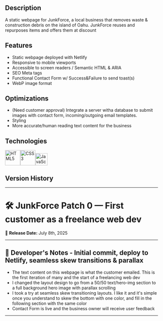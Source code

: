 ## Description
A static webpage for JunkForce, a local business that removes waste & construction debris on the island of Oahu. JunkForce reuses and repurposes items and offers them at discount

## Features
* Static webpage deployed with Netlify
* Responsive to mobile viewports
* Accessible to screen readers / Semantic HTML & ARIA
* SEO Meta tags
* Functional Contact Form w/ Success&Failure to send toast(s)
* WebP image format

## Optimizations
* (Need customer approval) Integrate a server witha database to submit images with contact form, incoming/outgoing email templates.
* Styling
* More accurate/human reading text content for the business

## Technologies
<img src="https://profilinator.rishav.dev/skills-assets/html5-original-wordmark.svg" alt="HTML5" height="50" /><img src="https://profilinator.rishav.dev/skills-assets/css3-original-wordmark.svg" alt="CSS3" height="50" /><img src="https://profilinator.rishav.dev/skills-assets/javascript-original.svg" alt="JavaScript" height="40" />

## Version History
---------------------------------------------------------------------------------------------------------------------------
# 🛠️ JunkForce Patch 0 — First customer as a freelance web dev
📅 **Release Date:** July 8th, 2025

---

## 📢 Developer's Notes - **Initial commit, deploy to Netlify, seamless skew transitions & parallax**

- The text content on this webpage is what the customer emailed. This is the first iteration of many and the start of a freelancing web dev
- I changed the layout design to go from a 50/50 text/hero-img section to a full background hero image with parallax scrolling
- I took a try at seamless skew transitioning layouts. I like it and it's simple once you understand to skew the bottom with one color, and fill in the following section with the same color
- Contact Form is live and the business owner will receive user feedback
  

---------------------------------------------------------------------------------------------------------------------------
